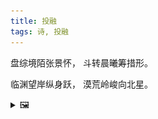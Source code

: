 ```yaml
---
title: 投融
tags: 诗, 投融
---
```


盘综境陌张景怀，
斗转晨曦筹措形。

临渊望岸纵身跃，
漠荒岭峻向北星。

<details><summary>🖼️</summary>

![](writings/images/2019-08-08-00-15-tou-rong.JPG)

</details>